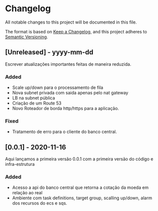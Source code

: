 # Changelog
All notable changes to this project will be documented in this file.

The format is based on [Keep a Changelog](https://keepachangelog.com/en/1.0.0/),
and this project adheres to [Semantic Versioning](https://semver.org/spec/v2.0.0.html).

## [Unreleased] - yyyy-mm-dd
Escrever atualizações importantes feitas de maneira reduzida.

### Added
- Scale up/down para o processamento de fila
- Nova subnet privada com saida apenas pelo nat gateway
- LB na subnet pública
- Criação de um Route 53 
- Novo Roteador de borda http/https para a aplicação. 

### Fixed
- Tratamento de erro para o cliente do banco central.

## [0.0.1] - 2020-11-16
  
Aqui lançamos a primeira versão 0.0.1 com a primeira versão do código e infra-estrutura
 
### Added
- Acesso a api do banco central que retorna a cotação da moeda em relação ao real
- Ambiente com task definitions, target group, scalling up/down, alarm dos recursos do ecs e sqs.